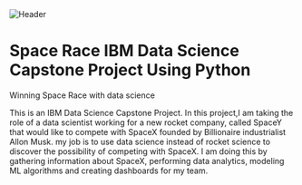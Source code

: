 <img src="https://media.istockphoto.com/id/973474408/photo/ibm-corporate-building-and-logo.jpg?s=1024x1024&w=is&k=20&c=SK21XyCh3PQoe3fZW9J87UZehkP_hsKV8YSysro88k8=" alt="Header"/>

# Space Race IBM Data Science Capstone Project Using Python

Winning Space Race with data science

This is an IBM Data Science Capstone Project. In this project,I am taking the role of a data scientist working for a new rocket company, called SpaceY that would like to compete with SpaceX founded by Billionaire industrialist Allon Musk. my job is to use data science instead of rocket science to discover the possibility of competing with SpaceX. I am doing this by gathering information about SpaceX, performing data analytics, modeling ML algorithms and creating dashboards for my team.

